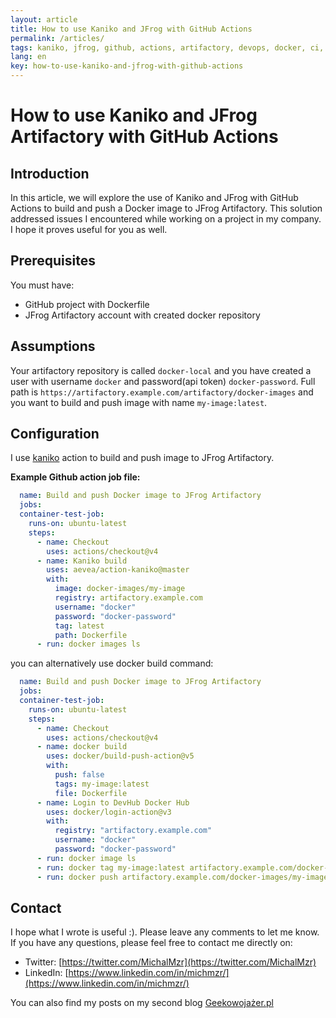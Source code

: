 ```yaml
---
layout: article
title: How to use Kaniko and JFrog with GitHub Actions
permalink: /articles/
tags: kaniko, jfrog, github, actions, artifactory, devops, docker, ci, cd, github-actions
lang: en
key: how-to-use-kaniko-and-jfrog-with-github-actions
---
```


# How to use Kaniko and JFrog Artifactory with GitHub Actions

## Introduction

In this article, we will explore the use of Kaniko and JFrog with GitHub Actions to build and push a Docker image to JFrog Artifactory. This solution addressed issues I encountered while working on a project in my company. I hope it proves useful for you as well.
## Prerequisites

You must have:
- GitHub project with Dockerfile
- JFrog Artifactory account with created docker repository

## Assumptions
Your artifactory repository is called `docker-local` and you have created a user with username `docker` and password(api token) `docker-password`.
Full path is `https://artifactory.example.com/artifactory/docker-images` and you want to build and push image with name `my-image:latest`.

## Configuration

I use [kaniko](https://github.com/aevea/action-kaniko) action to build and push image to JFrog Artifactory.

**Example Github action job file:**

```yaml
  name: Build and push Docker image to JFrog Artifactory
  jobs:
  container-test-job:
    runs-on: ubuntu-latest
    steps:
      - name: Checkout
        uses: actions/checkout@v4
      - name: Kaniko build
        uses: aevea/action-kaniko@master
        with:
          image: docker-images/my-image
          registry: artifactory.example.com
          username: "docker"
          password: "docker-password"
          tag: latest
          path: Dockerfile
      - run: docker images ls
```

you can alternatively use docker build command:

```yaml
  name: Build and push Docker image to JFrog Artifactory
  jobs:
  container-test-job:
    runs-on: ubuntu-latest
    steps:
      - name: Checkout
        uses: actions/checkout@v4
      - name: docker build
        uses: docker/build-push-action@v5
        with:
          push: false
          tags: my-image:latest
          file: Dockerfile
      - name: Login to DevHub Docker Hub
        uses: docker/login-action@v3
        with:
          registry: "artifactory.example.com"
          username: "docker"
          password: "docker-password"
      - run: docker image ls
      - run: docker tag my-image:latest artifactory.example.com/docker-images/my-image:latest
      - run: docker push artifactory.example.com/docker-images/my-image:latest
```

## Contact
I hope what I wrote is useful :). Please leave any comments to let me know. If you have any questions, please feel free to contact me directly on:
- Twitter: [https://twitter.com/MichalMzr](https://twitter.com/MichalMzr)
- LinkedIn: [https://www.linkedin.com/in/michmzr/](https://www.linkedin.com/in/michmzr/)

You can also find my posts on my second blog [Geekowojażer.pl](https://www.geekowojazer.pl/)
